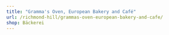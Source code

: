 ```yaml
---
title: "Gramma's Oven, European Bakery and Café"
url: /richmond-hill/grammas-oven-european-bakery-and-cafe/
shop: Bäckerei
---
```

